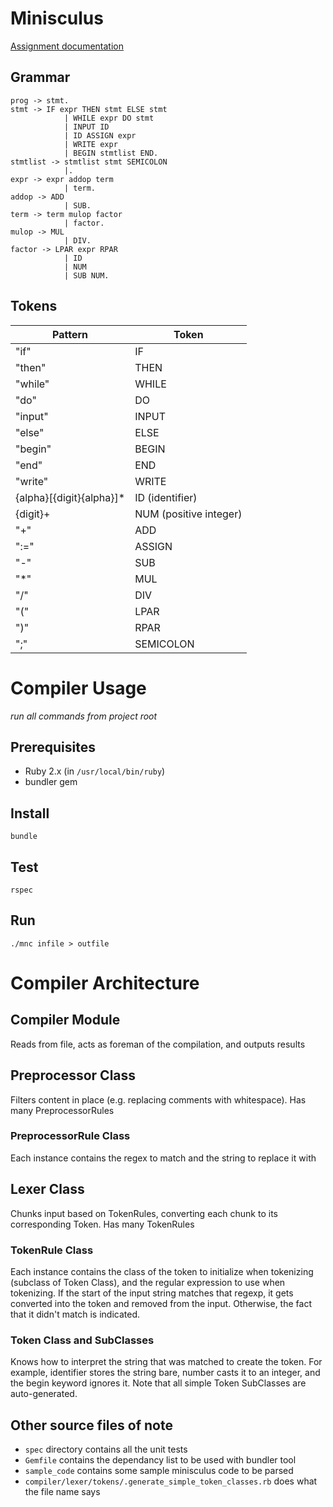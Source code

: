 # Minisculus
[Assignment documentation](http://pages.cpsc.ucalgary.ca/~robin/class/411/Assignments/2016/minisculus/ass1and2.html)
## Grammar

    prog -> stmt. 
    stmt -> IF expr THEN stmt ELSE stmt
                | WHILE expr DO stmt
                | INPUT ID
                | ID ASSIGN expr
                | WRITE expr
                | BEGIN stmtlist END. 
    stmtlist -> stmtlist stmt SEMICOLON
                |. 
    expr -> expr addop term 
                | term. 
    addop -> ADD
                | SUB. 
    term -> term mulop factor 
                | factor. 
    mulop -> MUL
                | DIV. 
    factor -> LPAR expr RPAR
                | ID
                | NUM
                | SUB NUM.
                
## Tokens
| Pattern | Token   |
|---------|---------|
| "if"    | IF      |
| "then"  | THEN    |
| "while" | WHILE   |
| "do"    | DO      |
| "input" | INPUT   |
| "else"  | ELSE    |
| "begin" | BEGIN   |
| "end"   | END     |
| "write" | WRITE   |
| {alpha}[{digit}{alpha}]* | ID (identifier) |
| {digit}+ | NUM (positive integer) |
| "+"     | ADD     |
| ":="    | ASSIGN  |
| "-"     | SUB     |
| "*"     | MUL     |
| "/"     | DIV     |
| "("     | LPAR    |
| ")"     | RPAR    |
| ";"     | SEMICOLON |

# Compiler Usage
*run all commands from project root*
## Prerequisites
* Ruby 2.x (in `/usr/local/bin/ruby`)
* bundler gem

## Install
`bundle`

## Test
`rspec`

## Run
`./mnc infile > outfile`


# Compiler Architecture
## Compiler Module
Reads from file, acts as foreman of the compilation, and outputs results

## Preprocessor Class
Filters content in place (e.g. replacing comments with whitespace). Has many PreprocessorRules

### PreprocessorRule Class
Each instance contains the regex to match and the string to replace it with

## Lexer Class
Chunks input based on TokenRules, converting each chunk to its corresponding Token. Has many TokenRules

### TokenRule Class
Each instance contains the class of the token to initialize when tokenizing (subclass of Token Class), and the regular expression to use when tokenizing. If the start of the input string matches that regexp, it gets converted into the token and removed from the input. Otherwise, the fact that it didn't match is indicated. 

### Token Class and SubClasses
Knows how to interpret the string that was matched to create the token. For example, identifier stores the string bare, number casts it to an integer, and the begin keyword ignores it. Note that all simple Token SubClasses are auto-generated. 

## Other source files of note
* `spec` directory contains all the unit tests
* `Gemfile` contains the dependancy list to be used with bundler tool
* `sample_code` contains some sample minisculus code to be parsed
* `compiler/lexer/tokens/.generate_simple_token_classes.rb` does what the file name says
